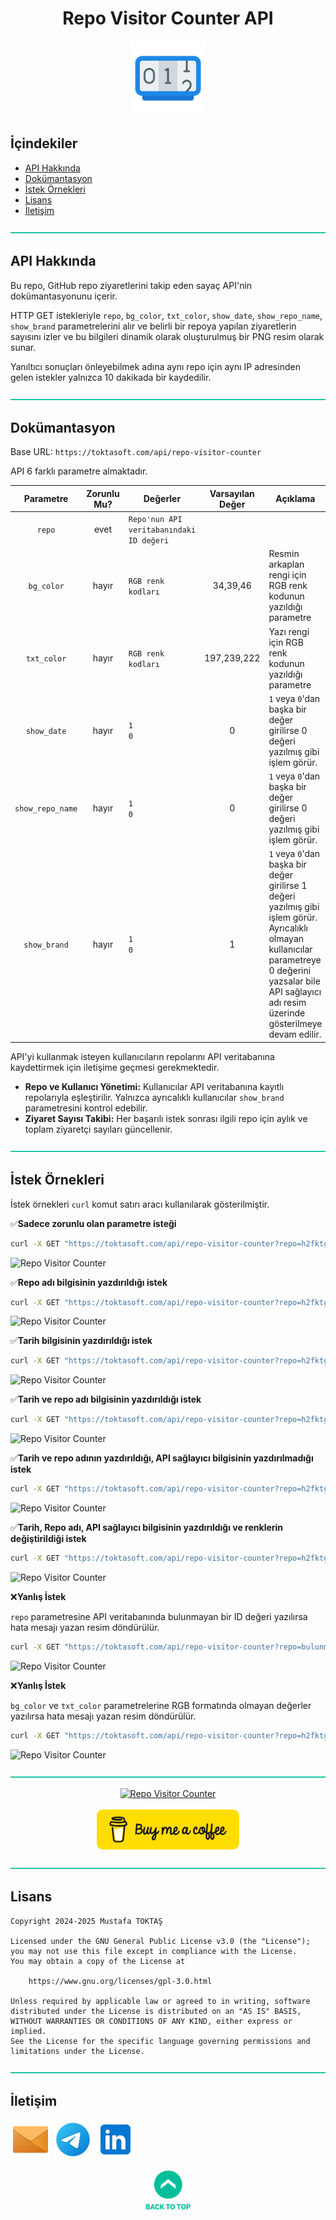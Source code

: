 <h1 align="center">
Repo Visitor Counter API<a name="readme-top"></a>
</h1>

<div align="center">
  <img src="./Readme Resources/Repo Visitor Counter API Logo.png" alt="Logo" width="120"/>
</div>

## **İçindekiler**

- [API Hakkında](#api-hakkında)
- [Dokümantasyon](#dokümantasyon)
- [İstek Örnekleri](#i̇stek-örnekleri)
- [Lisans](#lisans)
- [İletişim](#i̇letişim)


![-----------------------------------------------------](./Readme%20Resources/Line.png)

## API Hakkında

Bu repo, GitHub repo ziyaretlerini takip eden sayaç API'nin dokümantasyonunu içerir.

HTTP GET istekleriyle `repo`, `bg_color`, `txt_color`, `show_date`, `show_repo_name`, `show_brand`
parametrelerini alır ve belirli bir repoya yapılan ziyaretlerin sayısını izler ve bu bilgileri
dinamik olarak oluşturulmuş bir PNG resim olarak sunar.

Yanıltıcı sonuçları önleyebilmek adına aynı repo için aynı IP adresinden gelen istekler yalnızca 10
dakikada bir kaydedilir. 


![-----------------------------------------------------](./Readme%20Resources/Line.png)

## Dokümantasyon

Base URL: `https://toktasoft.com/api/repo-visitor-counter`

API 6 farklı parametre almaktadır.

| Parametre                              | Zorunlu Mu?                 | Değerler                                 | Varsayılan Değer                  | Açıklama                                                                       |
| -------------------------------------- | --------------------------- | ---------------------------------------- | --------------------------------- | ------------------------------------------------------------------------------ |
| <p align="center">`repo`</p>           | <p align="center">evet</p>  | `Repo'nun API veritabanındaki ID değeri` |                                   |                                                                                |
| <p align="center">`bg_color`</p>       | <p align="center">hayır</p> | `RGB renk kodları`                       | <p align="center">34,39,46</p>    | Resmin arkaplan rengi için RGB renk kodunun yazıldığı parametre                |
| <p align="center">`txt_color`</p>      | <p align="center">hayır</p> | `RGB renk kodları`                       | <p align="center">197,239,222</p> | Yazı rengi için RGB renk kodunun yazıldığı parametre                           |
| <p align="center">`show_date`</p>      | <p align="center">hayır</p> | `1`<br>`0`                               | <p align="center">0</p>           | `1` veya `0`'dan başka bir değer girilirse 0 değeri yazılmış gibi işlem görür. |
| <p align="center">`show_repo_name`</p> | <p align="center">hayır</p> | `1`<br>`0`                               | <p align="center">0</p>           | `1` veya `0`'dan başka bir değer girilirse 0 değeri yazılmış gibi işlem görür. |
| <p align="center">`show_brand`</p>     | <p align="center">hayır</p> | `1`<br>`0`                               | <p align="center">1</p>           | `1` veya `0`'dan başka bir değer girilirse 1 değeri yazılmış gibi işlem görür.<br>Ayrıcalıklı olmayan kullanıcılar parametreye 0 değerini yazsalar bile API sağlayıcı adı resim üzerinde gösterilmeye devam edilir. |

API'yi kullanmak isteyen kullanıcıların repolarını API veritabanına kaydettirmek için iletişime geçmesi gerekmektedir.

- **Repo ve Kullanıcı Yönetimi:** Kullanıcılar API veritabanına kayıtlı repolarıyla eşleştirilir. Yalnızca ayrıcalıklı kullanıcılar `show_brand` parametresini kontrol edebilir.
- **Ziyaret Sayısı Takibi:** Her başarılı istek sonrası ilgili repo için aylık ve toplam ziyaretçi sayıları güncellenir.


![-----------------------------------------------------](./Readme%20Resources/Line.png)

## İstek Örnekleri

İstek örnekleri `curl` komut satırı aracı kullanılarak gösterilmiştir.

✅**Sadece zorunlu olan parametre isteği**

```sh
curl -X GET "https://toktasoft.com/api/repo-visitor-counter?repo=h2fktgj3v8e69nz"
```

![Repo Visitor Counter](https://toktasoft.com/api/repo-visitor-counter?repo=h2fktgj3v8e69nz)

✅**Repo adı bilgisinin yazdırıldığı istek**

```sh
curl -X GET "https://toktasoft.com/api/repo-visitor-counter?repo=h2fktgj3v8e69nz&show_repo_name=1"
```

![Repo Visitor Counter](https://toktasoft.com/api/repo-visitor-counter?repo=h2fktgj3v8e69nz&show_repo_name=1)

✅**Tarih bilgisinin yazdırıldığı istek**

```sh
curl -X GET "https://toktasoft.com/api/repo-visitor-counter?repo=h2fktgj3v8e69nz&show_date=1"
```

![Repo Visitor Counter](https://toktasoft.com/api/repo-visitor-counter?repo=h2fktgj3v8e69nz&show_date=1)

✅**Tarih ve repo adı bilgisinin yazdırıldığı istek**

```sh
curl -X GET "https://toktasoft.com/api/repo-visitor-counter?repo=h2fktgj3v8e69nz&show_date=1&show_repo_name=1"
```
![Repo Visitor Counter](https://toktasoft.com/api/repo-visitor-counter?repo=h2fktgj3v8e69nz&show_date=1&show_repo_name=1)

✅**Tarih ve repo adının yazdırıldığı, API sağlayıcı bilgisinin yazdırılmadığı istek**

```sh
curl -X GET "https://toktasoft.com/api/repo-visitor-counter?repo=h2fktgj3v8e69nz&show_date=1&show_repo_name=1&show_brand=0"
```

![Repo Visitor Counter](https://toktasoft.com/api/repo-visitor-counter?repo=h2fktgj3v8e69nz&show_date=1&show_repo_name=1&show_brand=0)

✅**Tarih, Repo adı, API sağlayıcı bilgisinin yazdırıldığı ve renklerin değiştirildiği istek**

```sh
curl -X GET "https://toktasoft.com/api/repo-visitor-counter?repo=h2fktgj3v8e69nz&show_date=1&show_repo_name=1&show_brand=1&bg_color=0,0,0&txt_color=0,255,0"
```

![Repo Visitor Counter](https://toktasoft.com/api/repo-visitor-counter?repo=h2fktgj3v8e69nz&show_date=1&show_repo_name=1&show_brand=1&bg_color=0,0,0&txt_color=0,255,0)

❌**Yanlış İstek**

`repo` parametresine API veritabanında bulunmayan bir ID değeri yazılırsa hata mesajı yazan resim döndürülür.

```sh
curl -X GET "https://toktasoft.com/api/repo-visitor-counter?repo=bulunmayaniddegeri"
```

![Repo Visitor Counter](https://toktasoft.com/api/repo-visitor-counter?repo=bulunmayaniddegeri)

❌**Yanlış İstek**

`bg_color` ve `txt_color` parametrelerine RGB formatında olmayan değerler yazılırsa hata mesajı yazan resim döndürülür.

```sh
curl -X GET "https://toktasoft.com/api/repo-visitor-counter?repo=h2fktgj3v8e69nz&bg_color=-11,0,0&txt_color=300,300,300"
```

![Repo Visitor Counter](https://toktasoft.com/api/repo-visitor-counter?repo=h2fktgj3v8e69nz&bg_color=0,0,0&txt_color=300,300,300)


![-----------------------------------------------------](./Readme%20Resources/Line.png)

<div align="center">
  <a href="https://github.com/mustafatoktas/W.BE_RepoVisitorCounterAPI"><img src="https://toktasoft.com/api/repo-visitor-counter?repo=j9rm7kp2vdcxsau&show_repo_name=1&show_date=1&show_brand=0&txt_color=209,215,224&bg_color=45,52,58" alt="Repo Visitor Counter"/></a>
</div>

<br>
  
<div align="center">
  <a href="https://buymeacoffee.com/mustafatoktas"><img src="./Readme Resources/Communication/Buy Me a Coffee.png" alt="Buy Me a Coffee" height="64"/></a>
</div>


![-----------------------------------------------------](./Readme%20Resources/Line.png)

## Lisans

```
Copyright 2024-2025 Mustafa TOKTAŞ

Licensed under the GNU General Public License v3.0 (the "License");
you may not use this file except in compliance with the License.
You may obtain a copy of the License at

    https://www.gnu.org/licenses/gpl-3.0.html

Unless required by applicable law or agreed to in writing, software
distributed under the License is distributed on an "AS IS" BASIS,
WITHOUT WARRANTIES OR CONDITIONS OF ANY KIND, either express or implied.
See the License for the specific language governing permissions and
limitations under the License.
```


![-----------------------------------------------------](./Readme%20Resources/Line.png)

## İletişim

<a href="mailto:info@mustafatoktas.com"             ><img src="./Readme Resources/Communication/Mail.png"     alt="Mail"     width="64"/></a>
<a href="https://t.me/mustafatoktas00"              ><img src="./Readme Resources/Communication/Telegram.png" alt="Telegram" width="64"/></a>
<a href="https://www.linkedin.com/in/mustafatoktas/"><img src="./Readme Resources/Communication/LinkedIn.png" alt="LinkedIn" width="64"/></a>

<p align="center">
  <a href="#readme-top"><img src="./Readme Resources/Back to Top.png" alt="Back to Top" height="64"/></a>
</p>
